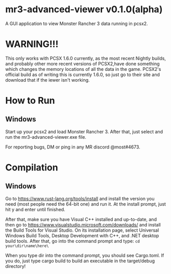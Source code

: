 # mr3-advanced-viewer v0.1.0(alpha)
A GUI application to view Monster Rancher 3 data running in pcsx2.
# WARNING!!!
This only works with PCSX 1.6.0 currently, as the most recent Nightly builds, and probably other more recent versions of PCSX2,have done something which changes the memory locations of all the data in the game. PCSX2's official build as of writing this is currently 1.6.0, so just go to their site and download that if the iewer isn't working.

# How to Run
## Windows
Start up your pcsx2 and load Monster Rancher 3. After that, just select and run the mr3-advanced-viewer.exe file.

For reporting bugs, DM or ping in any MR discord @most#4673.



# Compilation
## Windows
Go to https://www.rust-lang.org/tools/install and install the version you need (most people need the 64-bit one) and run it. At the install prompt, just hit y and enter until finished.

After that, make sure you have Visual C++ installed and up-to-date, and then go to https://www.visualstudio.microsoft.com/downloads/  and install the Build Tools for Visual Studio. On its installation page, select Universal Windows  Build Tools, Desktop Development with C++, and .NET desktop build tools. After that, go into the command prompt and type:
```cd your\dir\name\here\```

When you type dir into the command prompt, you should see Cargo.toml. If you do, just type cargo build to build an executable in the target/debug directory!


